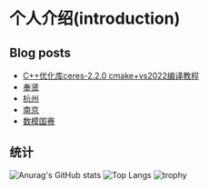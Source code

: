 # 个人介绍(introduction)
## Blog posts
<!-- BLOG-POST-LIST:START -->
- [C++优化库ceres-2.2.0 cmake+vs2022编译教程](http://littledai.cn/2025/06/19/C++%E4%BC%98%E5%8C%96%E5%BA%93ceres-2.2.0%20cmake+vs2022%E7%BC%96%E8%AF%91%E6%95%99%E7%A8%8B/)
- [奉贤](http://littledai.cn/2025/06/19/%E5%A5%89%E8%B4%A4/)
- [杭州](http://littledai.cn/2025/03/16/%E6%9D%AD%E5%B7%9E/)
- [南京](http://littledai.cn/2025/03/16/%E5%8D%97%E4%BA%AC/)
- [数模国赛](http://littledai.cn/2024/12/19/%E6%95%B0%E6%A8%A1%E5%9B%BD%E8%B5%9B/)
<!-- BLOG-POST-LIST:END -->
## 统计
![Anurag's GitHub stats](https://github-readme-stats.vercel.app/api?username=littledyc)
![Top Langs](https://github-readme-stats.vercel.app/api/top-langs/?username=littledyc)
![trophy](https://github-profile-trophy.vercel.app/?username=littledyc)
